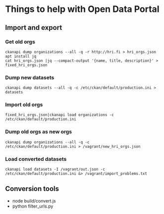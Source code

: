 
# Things to help with Open Data Portal

## Import and export

### Get old orgs

	ckanapi dump organizations --all -q -r http://hri.fi > hri_orgs.json
 	apt install jq
 	cat hri_orgs.json |jq --compact-output '{name, title, description}' > fixed_hri_orgs.json


### Dump new datasets

	ckanapi dump datasets --all -q -c /etc/ckan/default/production.ini > datasets


### Import old orgs

 	fixed_hri_orgs.json|ckanapi load organizations -c /etc/ckan/default/production.ini


### Dump old orgs as new orgs

 	ckanapi dump organizations --all -q -c /etc/ckan/default/production.ini > /vagrant/new_hri_orgs.json


### Load converted datasets
 	ckanapi load datasets -I /vagrant/out.json -c /etc/ckan/default/production.ini &> /vagrant/import_problems.txt


## Conversion tools

 * node build/convert.js
 * python filter_urls.py
